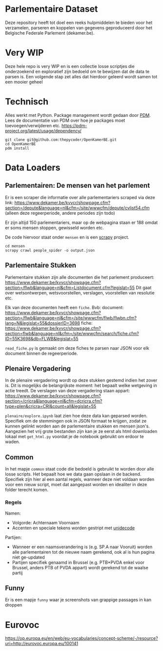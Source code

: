 # Parlementaire Dataset
Deze repository heeft tot doel een reeks hulpmiddelen te bieden voor het verzamelen, parseren en koppelen van gegevens geproduceerd door het Belgische Federale Parlement (dekamer.be).

# Very WIP
Deze hele repo is very WIP en is een collectie losse scriptjes die onderzoekend en exploratief zijn bedoeld om te bewijzen dat de data te parsen is. Een volgende stap zet alles dat hierdoor geleerd wordt samen tot een mooier geheel

# Technisch
Alles werkt met Python. Package management wordt gedaan door [PDM](https://pdm-project.org/en/latest/). Lees de documentatie van PDM over hoe je packages moet toevoegen/verwijderen etc. https://pdm-project.org/latest/usage/dependency/

```
git clone git@github.com:thepycoder/OpenKamerBE.git
cd OpenKamerBE
pdm install
```

# Data Loaders
## Parlementairen: De mensen van het parlement
Er is een scraper die informatie over alle parlementariers scraped via deze link: https://www.dekamer.be/kvvcr/showpage.cfm?section=/depute&language=nl&cfm=/site/wwwcfm/depute/cvlist54.cfm (alleen deze regeerperiode, andere periodes zijn todo)

Er zijn altijd 150 parlementariers, maar op de webpagina staan er 188 omdat er soms mensen stoppen, gewisseld worden etc.

De code hiervoor staat onder `mensen` en is een [scrapy](https://scrapy.org/) project.

```
cd mensen
scrapy crawl people_spider -o output.json
```

## Parlementaire Stukken
Parlementaire stukken zijn alle documenten die het parlement produceert: https://www.dekamer.be/kvvcr/showpage.cfm?section=/flwb&language=nl&cfm=Listdocument.cfm?legislat=55
Dit gaat over wetsontwerpen, wetsvoorstellen, verslagen, voorstellen van resolutie etc.

Elk van deze documenten heeft een `fiche`.
Bvb: 
document: https://www.dekamer.be/kvvcr/showpage.cfm?section=/flwb&language=nl&cfm=/site/wwwcfm/flwb/flwbn.cfm?lang=N&legislat=55&dossierID=3698
fiche: https://www.dekamer.be/kvvcr/showpage.cfm?section=flwb&language=nl&cfm=/site/wwwcfm/search/fiche.cfm?ID=55K3698&db=FLWB&legislat=55

`read_fiche.py` is gemaakt om deze fiches te parsen naar JSON voor elk document binnen de regeerperiode.


## Plenaire Vergadering
In de plenaire vergadering wordt op deze stukken gestemd indien het zover is. Dit is mogelijks de belangrijkste moment: het bepaalt welke wetgeving in actie treedt.
De verslagen van deze vergadering staan appart: https://www.dekamer.be/kvvcr/showpage.cfm?section=/cricra&language=nl&cfm=dcricra.cfm?type=plen&cricra=CRI&count=all&legislat=55

`plenaire/explore.ipynb` laat zien hoe deze data kan geparsed worden. Specifiek om de stemmingen ook in JSON formaat te krijgen, zodat ze kunnen gelinkt worden aan de parlementaire stukken en mensen json's.
Aangezien het vrij grote bestanden zijn kan je ze eerst als html downloaden lokaal met `get_html.py` voordat je de notebook gebruikt om erdoor te waden.

## Common
In het mapje `common` staat code die bedoeld is gebruikt te worden door alle losse scripts. Het bepaalt hoe we data gaan opslaan in de backend.
Specifiek zijn hier al een aantal regels, wanneer deze niet voldaan worden voor een nieuw script, moet dat aangepast worden en idealiter in deze folder terecht komen.

### Regels
Namen:
- Volgorde: Achternaam Voornaam
- Accenten en speciale tekens worden gestript met [unidecode](https://pypi.org/project/Unidecode/)

Partijen:
- Wanneer er een naamsverandering is (e.g. SP.A naar Vooruit) worden alle parlementairen tot de nieuwe naam gerekend, ook al is hun pagina niet ge-updated
- Partijen specifiek genaamd in Brussel (e.g. PTB*PVDA enkel voor Brussel, anders PTB of PVDA appart) wordt gerekend tot de waalse partij


## Funny
Er is een mapje `funny` waar je screenshots van grappige passages in kan droppen


# Eurovoc
https://op.europa.eu/en/web/eu-vocabularies/concept-scheme/-/resource?uri=http://eurovoc.europa.eu/100141